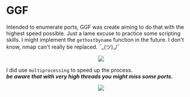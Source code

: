 # GGF
Intended to enumerate ports, GGF was create aiming to do that with the highest speed possible. Just a lame excuse to practice some scripting skills. 
I might implement the ```gethostbyname``` function in the future. I don't know, nmap can't really be replaced. ¯\_(ツ)_/¯

<p align="center">
<img src="https://user-images.githubusercontent.com/78124142/179854800-32a77f78-8aba-48ac-a792-2733a91dba47.gif" />
</p>

I did use ```multiprocessing``` to speed up the process.   
***be aware that with very high threads you might miss some ports.***

<p align="center">
<img src="https://user-images.githubusercontent.com/78124142/180364199-ce24c503-70fe-48cd-9884-1a68e64f6f56.gif" />
</p>
